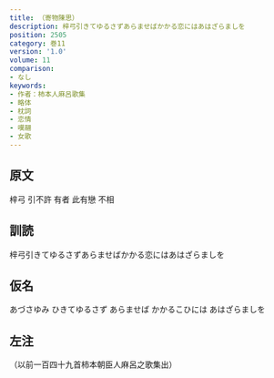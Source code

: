 ```yaml
---
title: （寄物陳思）
description: 梓弓引きてゆるさずあらませばかかる恋にはあはざらましを
position: 2505
category: 巻11
version: '1.0'
volume: 11
comparison:
- なし
keywords:
- 作者：柿本人麻呂歌集
- 略体
- 枕詞
- 恋情
- 嘆翮
- 女歌
---
```


## 原文

梓弓 引不許 有者 此有戀 不相

## 訓読

梓弓引きてゆるさずあらませばかかる恋にはあはざらましを

## 仮名

あづさゆみ ひきてゆるさず あらませば かかるこひには あはざらましを

## 左注

（以前一百四十九首柿本朝臣人麻呂之歌集出）
